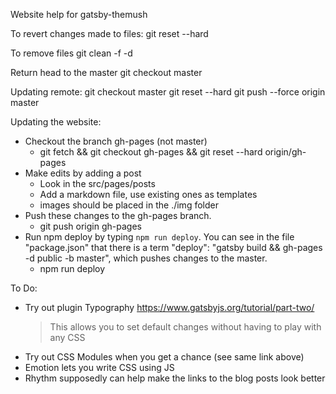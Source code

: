 Website help for gatsby-themush


To revert changes made to files:
git reset --hard

To remove files 
git clean -f -d

Return head to the master
git checkout master

Updating remote:
git checkout master
git reset --hard <commit SHA>
git push --force origin master

Updating the website:
- Checkout the branch gh-pages (not master)
    - git fetch && git checkout gh-pages && git reset --hard origin/gh-pages
- Make edits by adding a post
    - Look in the src/pages/posts
    - Add a markdown file, use existing ones as templates
    - images should be placed in the ./img folder
- Push these changes to the gh-pages branch. 
    - git push origin gh-pages
- Run npm deploy by typing `npm run deploy`. You can see in the file "package.json" that there is a term "deploy": "gatsby build && gh-pages -d public -b master", which pushes changes to the master.
    - npm run deploy

To Do:
- Try out plugin Typography https://www.gatsbyjs.org/tutorial/part-two/
  > This allows you to set default changes without having to play with
    any CSS
- Try out CSS Modules when you get a chance (see same link above)
- Emotion lets you write CSS using JS
- Rhythm supposedly can help make the links to the blog posts look better